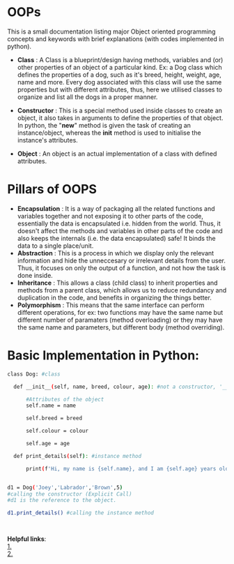 # OOPs
This is a small documentation listing major Object oriented programming concepts and keywords with brief explanations (with codes implemented in python).

- **Class** : A Class is a blueprint/design having methods, variables and (or) other properties of an object of a particular kind. Ex: a Dog class which defines the properties of a dog, such as it's breed, height, weight, age, name and more. Every dog associated with this class will use the same properties but with different attributes, thus, here we utilised classes to organize and list all the dogs in a proper manner.

- **Constructor** : This is a special method used inside classes to create an object, it also takes in arguments to define the properties of that object. In python, the "__new__" method is given the task of creating an instance/object, whereas the __init__ method is used to initialise the instance's attributes.

- **Object** : An object is an actual implementation of a class with defined attributes.

# Pillars of OOPS  

  - **Encapsulation** : It is a way of packaging all the related functions and variables together and not exposing it to other parts of the code, essentially the data is encapsulated i.e. hidden from the world.     Thus, it doesn't affect the methods and variables in other parts of the code and also keeps the internals (i.e. the data encapsulated) safe! It binds the data to a single place/unit.
  - **Abstraction** : This is a process in which we display only the relevant information and hide the unneccesary or irrelevant details from the user. Thus, it focuses on only the output of a function, and not how the task is done inside.
  - **Inheritance** : This allows a class (child class) to inherit properties and methods from a parent class, which allows us to reduce redundancy and duplication in the code, and benefits in  organizing the things better.
  - **Polymorphism** : This means that the same interface can perform different operations, for ex: two functions may have the same name but different number of paramaters (method overloading) or they may have the same name and parameters, but different body (method overriding).

# Basic Implementation in Python:
  ```bash
  class Dog: #class

    def __init__(self, name, breed, colour, age): #not a constructor, '__new__' is, which is not called explicitily here.

        #Attributes of the object
        self.name = name

        self.breed = breed

        self.colour = colour

        self.age = age

    def print_details(self): #instance method

        print(f'Hi, my name is {self.name}, and I am {self.age} years old')


d1 = Dog('Joey','Labrador','Brown',5)
#calling the constructor (Explicit Call)
#d1 is the reference to the object.

d1.print_details() #calling the instance method

    
```

  **Helpful links**: <br>
    [1.](https://stackoverflow.com/questions/16014290/simple-way-to-understand-encapsulation-and-abstraction)\
    [2.](https://www.reddit.com/r/explainlikeimfive/comments/yoy3f/eli5_the_difference_between_abstraction_and/)
  
